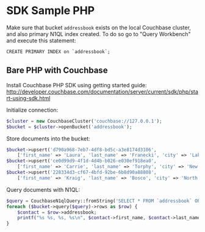 # SDK Sample PHP

Make sure that bucket `addressbook` exists on the local Couchbase cluster, and also primary N1QL index created. To
do so go to "Query Workbench" and execute this statement:

    CREATE PRIMARY INDEX on `addressbook`;

## Bare PHP with Couchbase

Install Couchbase PHP SDK using getting started guide:
http://developer.couchbase.com/documentation/server/current/sdk/php/start-using-sdk.html

Initialize connection:

``` php
$cluster = new CouchbaseCluster('couchbase://127.0.0.1');
$bucket = $cluster->openBucket('addressbook');

```

Store documents into the bucket:

``` php
$bucket->upsert('d790a968-7eb7-4df8-bd5c-a3e8174d3106',
    ['first_name' => 'Laura', 'last_name' => 'Franecki', 'city' => 'Lake Ollie', 'country' => 'Palau']);
$bucket->upsert('ce0d99d9-4f1d-4d4b-b026-e030ef918ea0',
    ['first_name' => 'Carrie', 'last_name' => 'Torphy', 'city' => 'New Adolffurt', 'country' => 'Luxembourg']);
$bucket->upsert('228334d3-cf67-4bfd-92be-6b8d90a88808',
    ['first_name' => 'Kraig', 'last_name' => 'Bosco', 'city' => 'North Sheldon', 'country' => 'Mayotte']);
```

Query documents with N1QL:

``` php
$query = CouchbaseN1qlQuery::fromString('SELECT * FROM `addressbook` ORDER BY first_name, last_name');
foreach ($bucket->query($query)->rows as $row) {
    $contact = $row->addressbook;
    printf("%s %s, %s, %s\n", $contact->first_name, $contact->last_name, $contact->city, $contact->country);
}
```
